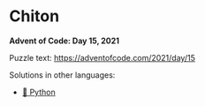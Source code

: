 # Chiton

**Advent of Code: Day 15, 2021**

Puzzle text: <https://adventofcode.com/2021/day/15>

Solutions in other languages:

- [🐍 Python](../../../../python/2021/15_chiton/README.md)

